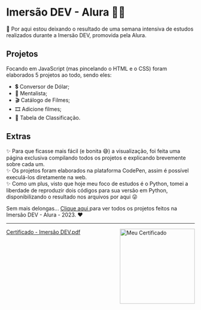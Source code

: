 # Imersão DEV - Alura 👩‍💻

📌 Por aqui estou deixando o resultado de uma semana intensiva de estudos realizados durante a Imersão DEV, promovida pela Alura. 

## Projetos

Focando em JavaScript (mas pincelando o HTML e o CSS) foram elaborados 5 projetos ao todo, sendo eles:

- 💲 Conversor de Dólar;
- 🔮 Mentalista;
- 🎬 Catálogo de Filmes;
- 🎞 Adicione filmes;
- 🎲 Tabela de Classificação.

## Extras

✨ Para que ficasse mais fácil (e bonita 😅) a visualização, foi feita uma página exclusiva compilando todos os projetos e explicando brevemente sobre cada um.  
✨ Os projetos foram elaborados na plataforma CodePen, assim é possível execulá-los diretamente na web.  
✨ Como um plus, visto que hoje meu foco de estudos é o Python, tomei a liberdade de reproduzir dois códigos para sua versão em Python, disponibilizando o resultado nos arquivos por aqui 😜

Sem mais delongas... <a href = "https://carlaandrali.github.io/imersao_dev/"> Clique aqui </a> para ver todos os projetos feitos na Imersão DEV - Alura - 2023. ❤

_____________________________________________________________________________________________________________________________________________________________________________

<img align="right" alt="Meu Certificado" height="200" src="(https://github.com/CarlaAndrali/imersao_dev/files/13940359/Certificado.-.Imersao.DEV.pdf)">

[Certificado - Imersão DEV.pdf](https://github.com/CarlaAndrali/imersao_dev/files/13940359/Certificado.-.Imersao.DEV.pdf)

